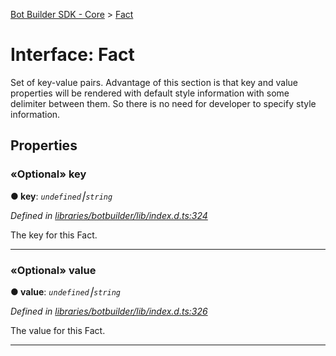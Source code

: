 [Bot Builder SDK - Core](../README.md) > [Fact](../interfaces/botbuilder.fact.md)



# Interface: Fact


Set of key-value pairs. Advantage of this section is that key and value properties will be rendered with default style information with some delimiter between them. So there is no need for developer to specify style information.


## Properties
<a id="key"></a>

### «Optional» key

**●  key**:  *`undefined`⎮`string`* 

*Defined in [libraries/botbuilder/lib/index.d.ts:324](https://github.com/Microsoft/botbuilder-js/blob/a28edbb/libraries/botbuilder/lib/index.d.ts#L324)*



The key for this Fact.




___

<a id="value"></a>

### «Optional» value

**●  value**:  *`undefined`⎮`string`* 

*Defined in [libraries/botbuilder/lib/index.d.ts:326](https://github.com/Microsoft/botbuilder-js/blob/a28edbb/libraries/botbuilder/lib/index.d.ts#L326)*



The value for this Fact.




___


